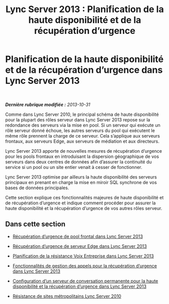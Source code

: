 ﻿---
title: 'Lync Server 2013 : Planification de la haute disponibilité et de la récupération d’urgence'
TOCTitle: Planification de la haute disponibilité et de la récupération d’urgence
ms:assetid: 15a72073-0336-45dd-b2a0-35e7522c6000
ms:mtpsurl: https://technet.microsoft.com/fr-fr/library/JJ204703(v=OCS.15)
ms:contentKeyID: 49296357
ms.date: 05/20/2016
mtps_version: v=OCS.15
ms.translationtype: HT
---

# Planification de la haute disponibilité et de la récupération d’urgence dans Lync Server 2013

 

_**Dernière rubrique modifiée :** 2013-10-31_

Comme dans Lync Server 2010, le principal schéma de haute disponibilité pour la plupart des rôles serveur dans Lync Server 2013 repose sur la redondance des serveurs via la mise en pool. Si un serveur qui exécute un rôle serveur donné échoue, les autres serveurs du pool qui exécutent le même rôle prennent la charge de ce serveur. Cela s’applique aux serveurs frontaux, aux serveurs Edge, aux serveurs de médiation et aux directeurs.

Lync Server 2013 apporte de nouvelles mesures de récupération d’urgence pour les pools frontaux en introduisant la dispersion géographique de vos serveurs dans deux centres de données afin d’assurer la continuité du service si un pool ou un site entier venait à cesser de fonctionner.

Lync Server 2013 optimise par ailleurs la haute disponibilité des serveurs principaux en prenant en charge la mise en miroir SQL synchrone de vos bases de données principales.

Cette section explique ces fonctionnalités majeures de haute disponibilité et de récupération d’urgence et indique comment procéder pour assurer la haute disponibilité et la récupération d’urgence de vos autres rôles serveur.

## Dans cette section

  - [Récupération d’urgence de pool frontal dans Lync Server 2013](lync-server-2013-front-end-pool-disaster-recovery.md)

  - [Récupération d’urgence de serveur Edge dans Lync Server 2013](lync-server-2013-edge-server-disaster-recovery.md)

  - [Planification de la résistance Voix Entreprise dans Lync Server 2013](lync-server-2013-planning-for-enterprise-voice-resiliency.md)

  - [Fonctionnalités de gestion des appels pour la récupération d’urgence dans Lync Server 2013](lync-server-2013-call-management-features-for-disaster-recovery.md)

  - [Configuration d’un serveur de conversation permanente pour la haute disponibilité et la récupération d’urgence dans Lync Server 2013](lync-server-2013-configuring-persistent-chat-server-for-high-availability-and-disaster-recovery.md)

  - [Résistance de sites métropolitains Lync Server 2010](lync-server-2013-compatibility-with-lync-server-2010-metropolitan-site-resiliency.md)

